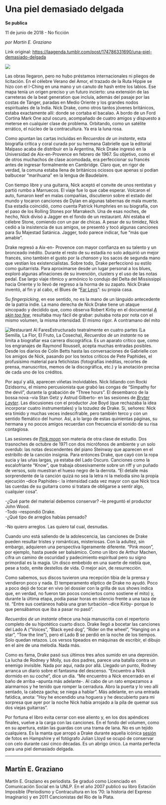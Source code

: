 # Una piel demasiado delgada

**Se publica**

11 de junio de 2018 - No ficción

_por Martín
E. Graziano_

Link original: https://laagenda.tumblr.com/post/174786331690/una-piel-demasiado-delgada

![](https://64.media.tumblr.com/45cd032e090ed3e5cd391193e6dbbca3/tumblr_inline_pa6nh0KDUA1t6q87u_500.jpg)

Las
obras llegaron, pero no hubo préstamos internacionales ni pliegos de
licitación. En el célebre Verano del Amor, el trazado de la Ruta
Hippie se hizo con el I-Ching en una mano y un canuto de hash entre
los labios. Ese mapa tenía un origen preciso y un futuro incierto:
una extensión de las carreteras de la beat generation que incluía,
además del pasaje por las costas de Tánger, paradas en Medio
Oriente y los grandes nodos espirituales de la India. Nick Drake,
como otros tantos jóvenes británicos, estaba exactamente allí:
donde se cortaba el bacalao. A bordo de un Ford Cortina Mark One azul
oscuro, acompañado de cuatro amigos y dispuesto a meterse en
cualquier clase de problema. Orbitando, como un satélite errático,
el núcleo de la contracultura. Ya era la luna rosa.


Como
apuntan las cartas incluidas en *Recuerdos
de un instante*, esta
biografía crítica y coral curada por su hermana Gabrielle que la
editorial Malpaso acaba de distribuir en la Argentina, Nick Drake
ingresó en la Universidad de Aix-en-Provence en febrero de 1967. Su
objetivo, como el de otros muchachos de clase acomodada, era
perfeccionar su francés antes de ingresar formalmente en Cambridge.
Claro que, en rigor de verdad, la comuna estaba llena de británicos
ociosos que apenas si podían balbucear “marihuana” en la lengua
de Baudelaire.

Con
tiempo libre y una guitarra, Nick aceptó el convite de unos
rentistas y partió rumbo a Marruecos. El viaje fue lo que cabe
esperar. Volcaron el auto, fumaron keef en malas compañías,
discutieron sobre el estado del mundo y tocaron canciones de Dylan en
algunas tabernas de mala muerte. Esa estadía coincidió, como cuenta
Patrick Humphries en su biografía, con el paso de los Rolling Stones
por Marrakech. Una de esas noches, de hecho, Nick divisó a Jagger en
el fondo de un restaurant. Ahí estaba el célebre Stone, comiendo
con un par de chicas. A pesar de su timidez, Nick cedió a la
insistencia de sus amigos, se presentó y tocó algunas canciones
para Su Majestad Satánica. Jagger, todo parece indicar, fue “más
que amable”.

Drake
regresó a Aix-en- Provence con mayor confianza en su talento y un
bronceado inédito. Durante el resto de su estadía no solo adquirió
un mejor francés, sino también el gusto por la *chanson*
y los sacos de segunda mano que vestían los existencialistas. Sobre
todo, Drake perfeccionó su estilo como guitarrista. Para aproximarse
desde un lugar personal a los blues, exploró algunas afinaciones de
su invención, clusters y el uso de las notas pedal. Ese largo viaje
rítmico y armónico lo condujo del Delta del Mississippi hacia
Oriente y lo llevó de regreso a la horma de su zapato. Nick Drake
inventó, al fin y al cabo, el Blues de “[Far
Leys](https://www.youtube.com/watch?v=SZXxc7u-Jvs)”: su propia casa. 


Su
*fingerpicking*,
en ese sentido, no es la mano de un lánguido antecedente de la
patria indie. La mano derecha de Nick Drake tiene un ataque sincopado
y decidido que, como observa Robert Kirby en el documental [*A
skin too few*](https://www.youtube.com/watch?v=nrmR_F5XgwQ),
resultaba muy fácil de grabar: pulsaba nota por nota con el mismo
volumen, la misma intensidad. El mismo rigor. A contramano del mito


![Restaurant Al Fares](https://64.media.tumblr.com/31217b6b5096bab979ad5d63dff51f1e/tumblr_inline_pa5yhl8t4p1t6q87u_400.jpg)Estructurado
teatralmente en cuatro partes (La Semilla, La Flor, El Fruto, La
Cosecha), *Recuerdos de
un instante* no se
limita a biografiar esa carrera discográfica. Es un aparato crítico
que, como los engranajes de Raymond Roussell, acepta muchas entradas
posibles. Desde los diarios de Colin Betts hasta las conversaciones
de Gabrielle con los amigos de Nick, pasando por los textos críticos
de Pete Paphides, el profusísimo material para fetichistas
(fotografías inéditas, recortes de prensa, manuscritos, memos de la
discográfica, etc.) y la anotación precisa de cada uno de los
créditos.

Por
aquí y allá, aparecen viñetas inolvidables. Nick lidiando con
Rocki Dzidsornu, el mismo percusionista que grabó las congas de
“Simpathy for the devil”, durante la grabación de “Three
hours”. El desembarco de la bossa nova –vía Stan Getz y Astrud
Gilberto- en las sesiones de [*Bryter
Layter*](https://www.youtube.com/watch?v=BFnGtVCmUtM).
Las discusiones con el productor Joe Boyd (que rechazaba la idea
incorporar cuatro instrumentales) y la tozudez de Drake. Si, señores:
Nick era tímido y muchas veces indescifrable, pero también terco y
con un sentido flemático del humor. Así, a lo largo de estas
quinientas páginas, su hermana y no pocos amigos recuerdan con
frecuencia el sonido de su risa contagiosa.

Las
sesiones de [*Pink
moon*](https://www.youtube.com/watch?v=_wCkmuRkZz4) son
materia de otra clase de estudio. Dos trasnoches de octubre de 1971
con dos micrófonos de ambiente y un solo overdub: las notas
descendentes del piano Steinway que aparecen en el estribillo de la
canción insignia. Para entonces Drake, que cayó con la ropa sucia y
las uñas largas, ya estaba del Lado Oscuro. Canciones como la
escalofriante “Know”, que trabaja obsesivamente sobre un riff y
un puñado de versos, solo muestran el hueso negro de la derrota. “El
detalle más sorprendente de la canción quizá no sea la letra ni la
melodía sino la propia ejecución –dice Paphides-: la intensidad
cada vez mayor con que Nick toca las cuerdas de su guitarra como si
tratara de obligarse a sentir algo, cualquier cosa”. 


-¿Qué
parte del material debemos conservar? –le preguntó el productor
John Wood.  
-Todo
–respondió Drake.  
-¿Qué
tipo de arreglos habías pensado? 
  
-No
quiero arreglos. Las quiero tal cual, desnudas.

Cuando
uno está saliendo de la adolescencia, las canciones de Drake pueden
resultar tristes y románticas, misteriosas. Con la adultez, sin
embargo, adquieren una perspectiva ligeramente diferente. “Pink
moon”, por ejemplo, hasta puede ser balsámico. Como un libro de
Arthur Machen, cifra un camino de oscuridad y padecimiento espiritual
pero su signo primordial es la magia. Un disco embebido en una suerte
de niebla que, pese a todo, emite destellos de vida. O mejor aún, de
resurrección.

Como
sabemos, sus discos tuvieron una recepción tibia de la prensa y
vendieron  poco y nada. El temperamento elíptico de Drake no ayudó.
Poco a poco dejó de tocar en vivo (el dossier con la grilla de sus
shows indica que, en verdad, no fueron tan pocos conciertos como
sostiene el mito) y, durante la última etapa, podía pasar horas en
silencio frente a una taza de té. “Entre sus coetáneos había una
gran turbación –dice Kirby- porque lo que pensábamos que iba a
pasar no pasó”.

*Recuerdos
de un instante* ofrece
una hoja manuscrita con el repertorio completo de su hipotético
cuarto disco. Drake llegó a bocetar las canciones del Lado A
(“Voices”, “Black eyed dog”, “Rider on the wheel”,
“Hanging on a star”, “Tow the line”), pero el Lado B se
perdió en la noche de los tiempos. Solo quedan retazos. Los versos
tipeados en máquinas de escribir, el dibujo en el aire de una
melodía. Nada más. 


Como
es fama, Drake pasó sus últimos tres años sumido en una depresión.
La lucha de Rodney y Molly, sus dos padres, parece una batalla contra
un enemigo invisible. Nada por aquí, nada por allá. Llegado un
punto, Rodney arranca un diario sobre el fantasma del descenso.
“Encuentro a Nick dormido en su coche”, dice un día. “Me
encuentro a Nick encerrado en el baño de arriba –apunta más
adelante-. Al cabo de un rato empezamos a alarmarnos y he tenido que
romper la cerradura. Abro la puerta y lo veo allí sentado, la cabeza
gacha; se niega a hablar”. Más adelante, en una entrada fatídica,
anota: ”Hoy he encendido una hoguera y he descubierto para mi
sorpresa que ayer por la noche Nick había arrojado a la pila de
quemar sus dos viejas guitarras”.

Por
fortuna el libro evita cerrar con ese aliento y, en los dos apéndices
finales, vuelve a la carga con las canciones. En el fondo del
volumen, como en su apertura, están las guardas con una trama de
lana. No es un tejido cualquiera. Es la manta que arropó a Drake
durante aquella icónica [sesión](https://www.google.com/search?q=Julian+Lloyd+nick+drake&source=lnms&tbm=isch&sa=X&ved=0ahUKEwikj4b01MvbAhUEEZAKHVuXDoYQ_AUICigB&biw=1265&bih=699) de fotos en Hampshire y el fotógrafo Julian Lloyd se ocupó de conservar con celo durante casi cinco
décadas. Es un abrigo único. La manta perfecta para una piel
demasiado delgada.

  




---

 Martín E. Graziano
-------------------

 Martín E. Graziano es periodista. Se graduó como Licenciado en Comunicación Social en la UNLP. En el año 2007 publicó su libro Estación Imposible (Periodismo y Contracultura en los ’70: la historia del Expreso Imaginario) y en 2011 Cancionistas del Río de la Plata. 

